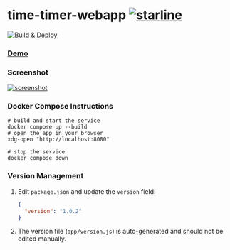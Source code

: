 # time-timer-webapp [![starline](https://starlines.qoo.monster/assets/qoomon/time-timer-webapp)](https://github.com/qoomon/starlines)

[![Build & Deploy](https://github.com/qoomon/time-timer-webapp/workflows/Build%20&%20Deploy/badge.svg)](https://github.com/qoomon/time-timer-webapp/actions)

### [Demo](https://qoomon.github.io/time-timer-webapp)

### Screenshot
[![screenshot](docs/Screenshot.png)](https://qoomon.github.io/time-timer-webapp?init=600)

### Docker Compose Instructions
```shell
# build and start the service
docker compose up --build
# open the app in your browser
xdg-open "http://localhost:8080"

# stop the service
docker compose down
```

### Version Management

1. Edit `package.json` and update the `version` field:
   ```json
   {
     "version": "1.0.2"
   }
   ```
2. The version file (`app/version.js`) is auto-generated and should not be edited manually.
